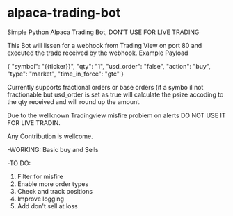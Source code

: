 # alpaca-trading-bot
Simple Python Alpaca Trading Bot, DON'T USE FOR LIVE TRADING

This Bot will lissen for a webhook from Trading View on port 80 and executed the trade received by the webhook.
Example Payload

{ 
"symbol": "{{ticker}}", 
"qty": "1", 
"usd_order": "false", 
"action": "buy", 
"type": "market",
"time_in_force": "gtc" 
}


Currently supports fractional orders or base orders (if a symbo il not fractionable but usd_order is set as true will calculate the psize accoding to the qty received and will round up the amount.

Due to the wellknown Tradingview misfire problem on alerts DO NOT USE IT FOR LIVE TRADIN.

Any Contribution is wellcome.

-WORKING:
Basic buy and Sells

-TO DO:

1. Filter for misfire 
2. Enable more order types
3. Check and track positions 
4. Improve logging
5. Add don't sell at loss
